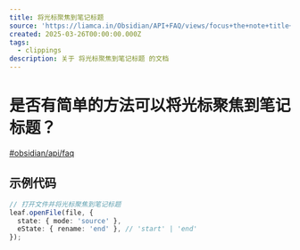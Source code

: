 ```yaml
---
title: 将光标聚焦到笔记标题
source: 'https://liamca.in/Obsidian/API+FAQ/views/focus+the+note+title+with+the+cursor'
created: 2025-03-26T00:00:00.000Z
tags:
  - clippings
description: 关于 将光标聚焦到笔记标题 的文档
---
```


# 是否有简单的方法可以将光标聚焦到笔记标题？

[#obsidian/api/faq](https://liamca.in/Obsidian/API+FAQ/views/#obsidian/api/faq)

## 示例代码

```ts
// 打开文件并将光标聚焦到笔记标题
leaf.openFile(file, {
  state: { mode: 'source' },
  eState: { rename: 'end' }, // 'start' | 'end'
});
```
